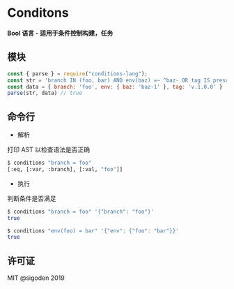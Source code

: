 # Conditons 

**Bool 语言 - 适用于条件控制构建，任务**

## 模块

``` js
const { parse } = require("conditions-lang");
const str = 'branch IN (foo, bar) AND env(baz) =~ ^baz- OR tag IS present'
const data = { branch: 'foo', env: { baz: 'baz-1' }, tag: 'v.1.0.0' }
parse(str, data) // true
```

## 命令行

- 解析

打印 AST 以检查语法是否正确

```sh
$ conditions "branch = foo"
[:eq, [:var, :branch], [:val, "foo"]]
```

- 执行

判断条件是否满足

```sh
$ conditions "branch = foo" '{"branch": "foo"}'
true

$ conditions "env(foo) = bar" '{"env": {"foo": "bar"}}'
true
```

## 许可证

MIT @sigoden 2019